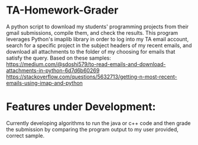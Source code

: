 # TA-Homework-Grader
A python script to download my students' programming projects from their gmail submissions, compile them, and check the results. This program leverages Python's imaplib library in order to log into my TA email account, search for a specific project in the subject headers of my recent emails, and download all attachments to the folder of my choosing for emails that satisfy the query. 
Based on these samples: https://medium.com/@sdoshi579/to-read-emails-and-download-attachments-in-python-6d7d6b60269
                        https://stackoverflow.com/questions/5632713/getting-n-most-recent-emails-using-imap-and-python

# Features under Development:
Currently developing algorithms to run the java or c++ code and then grade the submission by comparing the program output to my user provided, correct sample.
